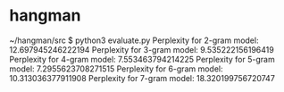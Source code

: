 # hangman

~/hangman/src $ python3 evaluate.py 
Perplexity for 2-gram model: 12.697945246222194
Perplexity for 3-gram model: 9.535222156196419
Perplexity for 4-gram model: 7.553463794214225
Perplexity for 5-gram model: 7.2955623708271515
Perplexity for 6-gram model: 10.313036377911908
Perplexity for 7-gram model: 18.320199756720747